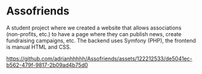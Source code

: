 # Assofriends

A student project where we created a website that allows associations (non-profits, etc.) to have a page where they can publish news, create fundraising campaigns, etc. The backend uses Symfony (PHP), the frontend is manual HTML and CSS.

https://github.com/adrianhhhhh/Assofriends/assets/122212533/de5041ec-b562-479f-9817-2b09ad4b75d0
